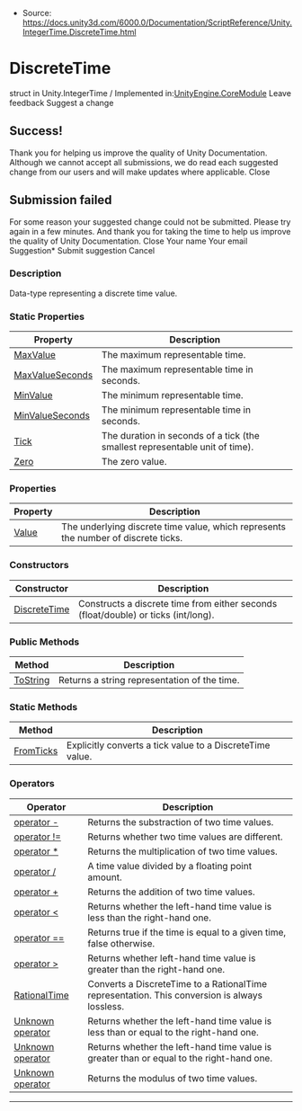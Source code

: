 * Source: https://docs.unity3d.com/6000.0/Documentation/ScriptReference/Unity.IntegerTime.DiscreteTime.html

# DiscreteTime
struct in Unity.IntegerTime
/
Implemented in:[UnityEngine.CoreModule](https://docs.unity3d.com/6000.0/Documentation/ScriptReference/UnityEngine.CoreModule.html)
Leave feedback
Suggest a change
## Success!
Thank you for helping us improve the quality of Unity Documentation. Although we cannot accept all submissions, we do read each suggested change from our users and will make updates where applicable.
Close
## Submission failed
For some reason your suggested change could not be submitted. Please <a>try again</a> in a few minutes. And thank you for taking the time to help us improve the quality of Unity Documentation.
Close
Your name Your email Suggestion* Submit suggestion
Cancel
### Description
Data-type representing a discrete time value.
### Static Properties
Property | Description  
---|---  
[MaxValue](https://docs.unity3d.com/6000.0/Documentation/ScriptReference/Unity.IntegerTime.DiscreteTime.MaxValue.html) | The maximum representable time.  
[MaxValueSeconds](https://docs.unity3d.com/6000.0/Documentation/ScriptReference/Unity.IntegerTime.DiscreteTime.MaxValueSeconds.html) | The maximum representable time in seconds.  
[MinValue](https://docs.unity3d.com/6000.0/Documentation/ScriptReference/Unity.IntegerTime.DiscreteTime.MinValue.html) | The minimum representable time.  
[MinValueSeconds](https://docs.unity3d.com/6000.0/Documentation/ScriptReference/Unity.IntegerTime.DiscreteTime.MinValueSeconds.html) | The minimum representable time in seconds.  
[Tick](https://docs.unity3d.com/6000.0/Documentation/ScriptReference/Unity.IntegerTime.DiscreteTime.Tick.html) | The duration in seconds of a tick (the smallest representable unit of time).  
[Zero](https://docs.unity3d.com/6000.0/Documentation/ScriptReference/Unity.IntegerTime.DiscreteTime.Zero.html) | The zero value.  
### Properties
Property | Description  
---|---  
[Value](https://docs.unity3d.com/6000.0/Documentation/ScriptReference/Unity.IntegerTime.DiscreteTime.Value.html) | The underlying discrete time value, which represents the number of discrete ticks.  
### Constructors
Constructor | Description  
---|---  
[DiscreteTime](https://docs.unity3d.com/6000.0/Documentation/ScriptReference/Unity.IntegerTime.DiscreteTime-ctor.html) | Constructs a discrete time from either seconds (float/double) or ticks (int/long).  
### Public Methods
Method | Description  
---|---  
[ToString](https://docs.unity3d.com/6000.0/Documentation/ScriptReference/Unity.IntegerTime.DiscreteTime.ToString.html) | Returns a string representation of the time.  
### Static Methods
Method | Description  
---|---  
[FromTicks](https://docs.unity3d.com/6000.0/Documentation/ScriptReference/Unity.IntegerTime.DiscreteTime.FromTicks.html) | Explicitly converts a tick value to a DiscreteTime value.  
### Operators
Operator | Description  
---|---  
[operator -](https://docs.unity3d.com/6000.0/Documentation/ScriptReference/Unity.IntegerTime.DiscreteTime-operator_subtract.html) | Returns the substraction of two time values.  
[operator !=](https://docs.unity3d.com/6000.0/Documentation/ScriptReference/Unity.IntegerTime.DiscreteTime-operator_ne.html) | Returns whether two time values are different.  
[operator *](https://docs.unity3d.com/6000.0/Documentation/ScriptReference/Unity.IntegerTime.DiscreteTime-operator_multiply.html) | Returns the multiplication of two time values.  
[operator /](https://docs.unity3d.com/6000.0/Documentation/ScriptReference/Unity.IntegerTime.DiscreteTime-operator_divide.html) | A time value divided by a floating point amount.  
[operator +](https://docs.unity3d.com/6000.0/Documentation/ScriptReference/Unity.IntegerTime.DiscreteTime-operator_add.html) | Returns the addition of two time values.  
[operator <](https://docs.unity3d.com/6000.0/Documentation/ScriptReference/Unity.IntegerTime.DiscreteTime-operator_lt.html) | Returns whether the left-hand time value is less than the right-hand one.  
[operator ==](https://docs.unity3d.com/6000.0/Documentation/ScriptReference/Unity.IntegerTime.DiscreteTime-operator_eq.html) | Returns true if the time is equal to a given time, false otherwise.  
[operator >](https://docs.unity3d.com/6000.0/Documentation/ScriptReference/Unity.IntegerTime.DiscreteTime-operator_gt.html) | Returns whether left-hand time value is greater than the right-hand one.  
[RationalTime](https://docs.unity3d.com/6000.0/Documentation/ScriptReference/Unity.IntegerTime.DiscreteTime-operator_DiscreteTime.html) | Converts a DiscreteTime to a RationalTime representation. This conversion is always lossless.  
[Unknown operator](https://docs.unity3d.com/6000.0/Documentation/ScriptReference/Unity.IntegerTime.DiscreteTime-operator_.html) | Returns whether the left-hand time value is less than or equal to the right-hand one.  
[Unknown operator](https://docs.unity3d.com/6000.0/Documentation/ScriptReference/Unity.IntegerTime.DiscreteTime-operator_.html) | Returns whether the left-hand time value is greater than or equal to the right-hand one.  
[Unknown operator](https://docs.unity3d.com/6000.0/Documentation/ScriptReference/Unity.IntegerTime.DiscreteTime-operator_.html) | Returns the modulus of two time values.  
* * *

